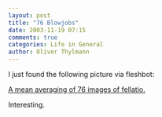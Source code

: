 ```yaml
---
layout: post
title: "76 Blowjobs"
date: 2003-11-19 07:15
comments: true
categories: Life in General
author: Oliver Thylmann
---
```



I just found the following picture via fleshbot:

 [A mean averaging of 76 images of fellatio.](http://www.salavon.com/76Blowjobs/76Blowjobs.shtml)

Interesting.


